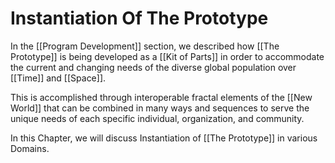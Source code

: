 # Instantiation Of The Prototype

In the [[Program Development]] section, we described how [[The Prototype]] is being developed as a [[Kit of Parts]] in order to accommodate the current and changing needs of the diverse global population over [[Time]] and [[Space]].  

This is accomplished through interoperable fractal elements of the [[New World]] that can be combined in many ways and sequences to serve the unique needs of each specific individual, organization, and community. 

In this Chapter, we will discuss Instantiation of [[The Prototype]] in various Domains. 
